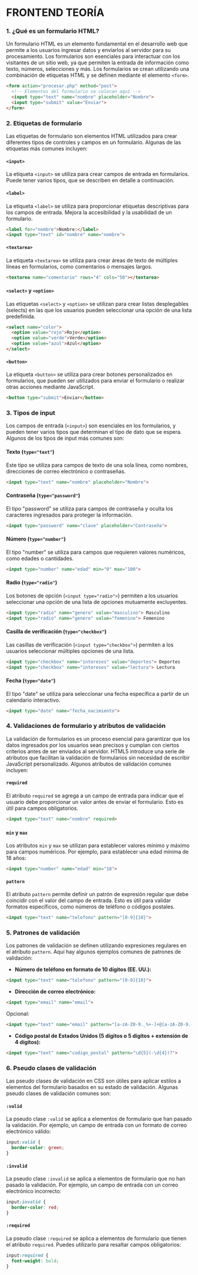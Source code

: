 # FRONTEND TEORÍA

### 1. ¿Qué es un formulario HTML?

Un formulario HTML es un elemento fundamental en el desarrollo web que permite a los usuarios ingresar datos y enviarlos al servidor para su procesamiento. Los formularios son esenciales para interactuar con los visitantes de un sitio web, ya que permiten la entrada de información como texto, números, selecciones y más. Los formularios se crean utilizando una combinación de etiquetas HTML y se definen mediante el elemento `<form>`.

```html
<form action="procesar.php" method="post">
  <!-- Elementos del formulario se colocan aquí -->
  <input type="text" name="nombre" placeholder="Nombre">
  <input type="submit" value="Enviar">
</form>
```

### 2. Etiquetas de formulario

Las etiquetas de formulario son elementos HTML utilizados para crear diferentes tipos de controles y campos en un formulario. Algunas de las etiquetas más comunes incluyen:

#### `<input>`
La etiqueta `<input>` se utiliza para crear campos de entrada en formularios. Puede tener varios tipos, que se describen en detalle a continuación.

#### `<label>`
La etiqueta `<label>` se utiliza para proporcionar etiquetas descriptivas para los campos de entrada. Mejora la accesibilidad y la usabilidad de un formulario.

```html
<label for="nombre">Nombre:</label>
<input type="text" id="nombre" name="nombre">
```

#### `<textarea>`
La etiqueta `<textarea>` se utiliza para crear áreas de texto de múltiples líneas en formularios, como comentarios o mensajes largos.

```html
<textarea name="comentario" rows="4" cols="50"></textarea>
```

#### `<select>` y `<option>`
Las etiquetas `<select>` y `<option>` se utilizan para crear listas desplegables (selects) en las que los usuarios pueden seleccionar una opción de una lista predefinida.

```html
<select name="color">
  <option value="rojo">Rojo</option>
  <option value="verde">Verde</option>
  <option value="azul">Azul</option>
</select>
```

#### `<button>`
La etiqueta `<button>` se utiliza para crear botones personalizados en formularios, que pueden ser utilizados para enviar el formulario o realizar otras acciones mediante JavaScript.

```html
<button type="submit">Enviar</button>
```

### 3. Tipos de input

Los campos de entrada (`<input>`) son esenciales en los formularios, y pueden tener varios tipos que determinan el tipo de dato que se espera. Algunos de los tipos de input más comunes son:

#### Texto (`type="text"`)
Este tipo se utiliza para campos de texto de una sola línea, como nombres, direcciones de correo electrónico o contraseñas.

```html
<input type="text" name="nombre" placeholder="Nombre">
```

#### Contraseña (`type="password"`)
El tipo "password" se utiliza para campos de contraseña y oculta los caracteres ingresados para proteger la información.

```html
<input type="password" name="clave" placeholder="Contraseña">
```

#### Número (`type="number"`)
El tipo "number" se utiliza para campos que requieren valores numéricos, como edades o cantidades.

```html
<input type="number" name="edad" min="0" max="100">
```

#### Radio (`type="radio"`)
Los botones de opción (`<input type="radio">`) permiten a los usuarios seleccionar una opción de una lista de opciones mutuamente excluyentes.

```html
<input type="radio" name="genero" value="masculino"> Masculino
<input type="radio" name="genero" value="femenino"> Femenino
```

#### Casilla de verificación (`type="checkbox"`)
Las casillas de verificación (`<input type="checkbox">`) permiten a los usuarios seleccionar múltiples opciones de una lista.

```html
<input type="checkbox" name="intereses" value="deportes"> Deportes
<input type="checkbox" name="intereses" value="lectura"> Lectura
```

#### Fecha (`type="date"`)
El tipo "date" se utiliza para seleccionar una fecha específica a partir de un calendario interactivo.

```html
<input type="date" name="fecha_nacimiento">
```

### 4. Validaciones de formulario y atributos de validación

La validación de formularios es un proceso esencial para garantizar que los datos ingresados por los usuarios sean precisos y cumplan con ciertos criterios antes de ser enviados al servidor. HTML5 introduce una serie de atributos que facilitan la validación de formularios sin necesidad de escribir JavaScript personalizado. Algunos atributos de validación comunes incluyen:

#### `required`
El atributo `required` se agrega a un campo de entrada para indicar que el usuario debe proporcionar un valor antes de enviar el formulario. Esto es útil para campos obligatorios.

```html
<input type="text" name="nombre" required>
```

#### `min` y `max`
Los atributos `min` y `max` se utilizan para establecer valores mínimo y máximo para campos numéricos. Por ejemplo, para establecer una edad mínima de 18 años:

```html
<input type="number" name="edad" min="18">
```

#### `pattern`
El atributo `pattern` permite definir un patrón de expresión regular que debe coincidir con el valor del campo de entrada. Esto es útil para validar formatos específicos, como números de teléfono o códigos postales.

```html
<input type="text" name="telefono" pattern="[0-9]{10}">
```

### 5. Patrones de validación

Los patrones de validación se definen utilizando expresiones regulares en el atributo `pattern`. Aquí hay algunos ejemplos comunes de patrones de validación:

- **Número de teléfono en formato de 10 dígitos (EE. UU.):**

```html
<input type="text" name="telefono" pattern="[0-9]{10}">
```

- **Dirección de correo electrónico:**

```html
<input type="email" name="email">
```
Opcional:
```html
<input type="text" name="email" pattern="[a-zA-Z0-9._%+-]+@[a-zA-Z0-9.-]+\.[a-zA-Z]{2,4}">
```

- **Código postal de Estados Unidos (5 dígitos o 5 dígitos + extensión de 4 dígitos):**

```html
<input type="text" name="codigo_postal" pattern="\d{5}(-\d{4})?">
```

### 6. Pseudo clases de validación

Las pseudo clases de validación en CSS son útiles para aplicar estilos a elementos del formulario basados en su estado de validación. Algunas pseudo clases de validación comunes son:

#### `:valid`
La pseudo clase `:valid` se aplica a elementos de formulario que han pasado la validación. Por ejemplo, un campo de entrada con un formato de correo electrónico válido:

```css
input:valid {
  border-color: green;
}
```

#### `:invalid`
La pseudo clase `:invalid` se aplica a elementos de formulario que no han pasado la validación. Por ejemplo, un campo de entrada con un correo electrónico incorrecto:

```css
input:invalid {
  border-color: red;
}
```

#### `:required`
La pseudo clase `:required` se aplica a elementos de formulario que tienen el atributo `required`. Puedes utilizarlo para resaltar campos obligatorios:

```css
input:required {
  font-weight: bold;
}
```
